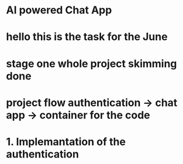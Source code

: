 # AI powered Chat App
# hello this is the task for the June

# stage one whole project skimming done 
# project flow authentication -> chat app -> container for the code

# 1. Implemantation of the authentication


